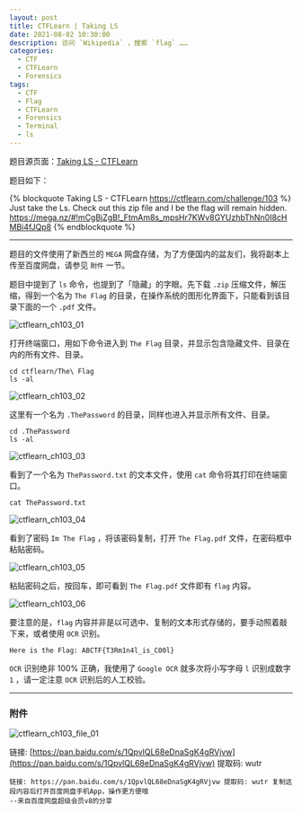 ```yaml
---
layout: post
title: CTFLearn | Taking LS
date: 2021-08-02 10:30:00
description: 访问 `Wikipedia` ，搜索 `flag` ……
categories: 
  - CTF
  - CTFLearn
  - Forensics
tags: 
  - CTF
  - Flag
  - CTFLearn
  - Forensics
  - Terminal
  - ls
---
```


题目源页面：[Taking LS - CTFLearn](https://ctflearn.com/challenge/103)

题目如下：

{% blockquote Taking LS - CTFLearn https://ctflearn.com/challenge/103 %}
Just take the Ls. Check out this zip file and I be the flag will remain hidden.
https://mega.nz/#!mCgBjZgB!_FtmAm8s_mpsHr7KWv8GYUzhbThNn0I8cHMBi4fJQp8
{% endblockquote %}

---

题目的文件使用了新西兰的 `MEGA` 网盘存储，为了方便国内的盆友们，我将副本上传至百度网盘，请参见 `附件` 一节。

题目中提到了 `ls` 命令，也提到了「隐藏」的字眼。先下载 `.zip` 压缩文件，解压缩，得到一个名为 `The Flag` 的目录，在操作系统的图形化界面下，只能看到该目录下面的一个 `.pdf` 文件。

![ctflearn_ch103_01](https://aptx4869.tv/images/ctf/ctflearn/ch103/ch103_01.png)

打开终端窗口，用如下命令进入到 `The Flag` 目录，并显示包含隐藏文件、目录在内的所有文件、目录。

``` shell
cd ctflearn/The\ Flag
ls -al
```

![ctflearn_ch103_02](https://aptx4869.tv/images/ctf/ctflearn/ch103/ch103_02.png)

这里有一个名为 `.ThePassword` 的目录，同样也进入并显示所有文件、目录。

``` shell
cd .ThePassword
ls -al
```

![ctflearn_ch103_03](https://aptx4869.tv/images/ctf/ctflearn/ch103/ch103_03.png)

看到了一个名为 `ThePassword.txt` 的文本文件，使用 `cat` 命令将其打印在终端窗口。

``` shell
cat ThePassword.txt
```

![ctflearn_ch103_04](https://aptx4869.tv/images/ctf/ctflearn/ch103/ch103_04.png)

看到了密码 `Im The Flag` ，将该密码复制，打开 `The Flag.pdf` 文件，在密码框中粘贴密码。

![ctflearn_ch103_05](https://aptx4869.tv/images/ctf/ctflearn/ch103/ch103_05.png)

粘贴密码之后，按回车，即可看到 `The Flag.pdf` 文件即有 `flag` 内容。

![ctflearn_ch103_06](https://aptx4869.tv/images/ctf/ctflearn/ch103/ch103_06.png)

要注意的是，`flag` 内容并非是以可选中、复制的文本形式存储的，要手动照着敲下来，或者使用 `OCR` 识别。

``` text
Here is the Flag: ABCTF{T3Rm1n4l_is_C00l}
```

`OCR` 识别绝非 100% 正确，我使用了 `Google OCR` 就多次将小写字母 `l` 识别成数字 `1` ，请一定注意 `OCR` 识别后的人工校验。

---

### 附件

![ctflearn_ch103_file_01](https://aptx4869.tv/images/ctf/ctflearn/ch103/ch103_file_01.png)

链接: [https://pan.baidu.com/s/1QpvlQL68eDnaSgK4gRVjvw](https://pan.baidu.com/s/1QpvlQL68eDnaSgK4gRVjvw) 提取码: wutr

``` text
链接: https://pan.baidu.com/s/1QpvlQL68eDnaSgK4gRVjvw 提取码: wutr 复制这段内容后打开百度网盘手机App，操作更方便哦 
--来自百度网盘超级会员v8的分享
```
